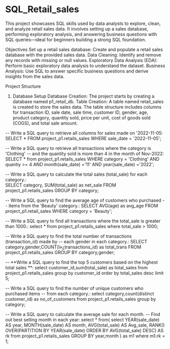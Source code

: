 # SQL_Retail_sales
This project showcases SQL skills used by data analysts to explore, clean, and analyze retail sales data. It involves setting up a sales database, performing exploratory analysis, and answering business questions with SQL queries—ideal for beginners building a strong SQL foundation.

Objectives
Set up a retail sales database: Create and populate a retail sales database with the provided sales data.
Data Cleaning: Identify and remove any records with missing or null values.
Exploratory Data Analysis (EDA): Perform basic exploratory data analysis to understand the dataset.
Business Analysis: Use SQL to answer specific business questions and derive insights from the sales data.


Project Structure
1. Database Setup
Database Creation: The project starts by creating a database named p1_retail_db.
Table Creation: A table named retail_sales is created to store the sales data. The table structure includes columns for transaction ID, sale date, sale time, customer ID, gender, age, product category, quantity sold, price per unit, cost of goods sold (COGS), and total sale amount.


  -- Write a SQL query to retrieve all columns for sales made on '2022-11-05:
SELECT *
FROM project_p1.retails_sales
WHERE sale_date = '2022-11-05';

-- Write a SQL query to retrieve all transactions where the category is 'Clothing' 
-- and the quantity sold is more than 4 in the month of Nov-2022:
SELECT * from project_p1.retails_sales
WHERE category = 'Clothing'
    AND quantiy >= 4
    AND month(sale_date) ='11'
    AND year(sale_date) ='2022';
    
 -- Write a SQL query to calculate the total sales (total_sale) for each category.:  
 SELECT 
    category,
    SUM(total_sale) as net_sale
FROM project_p1.retails_sales
GROUP BY category;

-- Write a SQL query to find the average age of customers who purchased 
-- items from the 'Beauty' category.:
SELECT AVG(age) as avg_age
FROM project_p1.retail_sales
WHERE category = 'Beauty';

-- Write a SQL query to find all transactions where the total_sale is greater than 1000.:
select *  from project_p1.retails_sales
where total_sale > 1000;

-- Write a SQL query to find the total number of transactions (transaction_id) made by 
-- each gender in each category.:
SELECT category,gender,COUNT(ï»¿transactions_id) as total_trans
FROM project_p1.retails_sales
GROUP BY category,gender;


-- **Write a SQL query to find the top 5 customers based on the highest total sales **:
select customer_id,sum(total_sale) as total_sales from project_p1.retails_sales
group by customer_id
order by total_sales desc
limit 5;

-- Write a SQL query to find the number of unique customers who purchased items 
-- from each category.:
select category,count(distinct customer_id) as no_of_customers from project_p1.retails_sales
group by category;


-- Write a SQL query to calculate the average sale for each month. 
-- Find out best selling month in each year:
select * from(
select 
YEAR(sale_date) AS year,
MONTH(sale_date) AS month,
AVG(total_sale) AS Avg_sale,
RANK() OVER(PARTITION BY YEAR(sale_date) ORDER BY AVG(total_sale) DESC) AS rk
from project_p1.retails_sales
GROUP BY year,month
) as m1
where m1.rk = 1;
